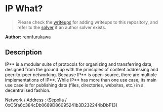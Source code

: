 # IP What?

> Please check the [writeups](./writeups/) for adding writeups to this repository, and refer to the [solver](./solver/) if an author solver exists.

**Author:** rennfurukawa


## Description
IP** is a modular suite of protocols for organizing and transferring data, designed from the ground up with the principles of content addressing and peer-to-peer networking. Because IP** is open-source, there are multiple implementations of IP**. While IP** has more than one use case, its main use case is for publishing data (files, directories, websites, etc.) in a decentralised fashion.

Network / Address : (Sepolia / 0xC5fa6c384cDb0689D86095241b3D232244bDbF13)